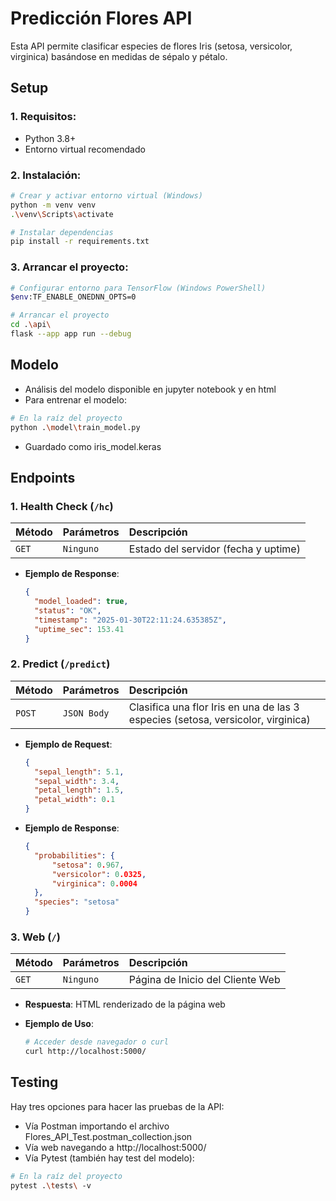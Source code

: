 # Predicción Flores API

Esta API permite clasificar especies de flores Iris (setosa, versicolor, virginica) basándose en medidas de sépalo y pétalo.

## Setup

### 1. Requisitos:
   - Python 3.8+
   - Entorno virtual recomendado

### 2. Instalación:
```bash
# Crear y activar entorno virtual (Windows)
python -m venv venv
.\venv\Scripts\activate

# Instalar dependencias
pip install -r requirements.txt
```

### 3. Arrancar el proyecto:

```bash
# Configurar entorno para TensorFlow (Windows PowerShell)
$env:TF_ENABLE_ONEDNN_OPTS=0

# Arrancar el proyecto
cd .\api\
flask --app app run --debug
```

## Modelo

- Análisis del modelo disponible en jupyter notebook y en html
- Para entrenar el modelo:

```bash
# En la raíz del proyecto
python .\model\train_model.py
```

- Guardado como iris_model.keras

## Endpoints

### 1. Health Check (`/hc`)

| Método | Parámetros | Descripción                |
| :----- | :-------   | :------------------------- |
| `GET`  | `Ninguno`  | Estado del servidor (fecha y uptime)  |

- **Ejemplo de Response**:
  
  ```json
  {
    "model_loaded": true,
    "status": "OK",
    "timestamp": "2025-01-30T22:11:24.635385Z",
    "uptime_sec": 153.41
  }
  ```

### 2. Predict (`/predict`)

| Método | Parámetros | Descripción                |
| :----- | :-------   | :------------------------- |
| `POST`  | `JSON Body`  | Clasifica una flor Iris en una de las 3 especies (setosa, versicolor, virginica)  |

- **Ejemplo de Request**:
  ```json
  {
    "sepal_length": 5.1,
    "sepal_width": 3.4,
    "petal_length": 1.5,
    "petal_width": 0.1
  }
  ```

- **Ejemplo de Response**:
  ```json
  {
    "probabilities": {
        "setosa": 0.967,
        "versicolor": 0.0325,
        "virginica": 0.0004
    },
    "species": "setosa"
  }
  ```

### 3. Web (`/`)

| Método | Parámetros | Descripción                |
| :----- | :-------   | :------------------------- |
| `GET`  | `Ninguno`  | Página de Inicio del Cliente Web  |

- **Respuesta**: HTML renderizado de la página web
- **Ejemplo de Uso**:

  ```bash
  # Acceder desde navegador o curl
  curl http://localhost:5000/
  ```

## Testing

Hay tres opciones para hacer las pruebas de la API:

- Vía Postman importando el archivo Flores_API_Test.postman_collection.json
- Vía web navegando a http://localhost:5000/
- Vía Pytest (también hay test del modelo):
```bash
# En la raíz del proyecto
pytest .\tests\ -v
```
